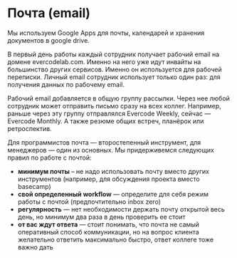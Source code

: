 # Почта (email)

Мы используем Google Apps для почты, календарей и хранения документов в google drive.

В первый день работы каждый сотрудник получает рабочий email на домене evercodelab.com. Именно на него уже идут инвайты на большинство других сервисов. Именно он используется для рабочей переписки. Личный email сотрудник использует только один раз: для получения данных по рабочему email.

Рабочий email добавляется в общую группу рассылки. Через нее любой сотрудник может отправить письмо сразу на всех коллег. Например, раньше через эту группу отправлялся Evercode Weekly, сейчас — Evercode Monthly. А также резюме общих встреч, планёрок или ретроспектив. 

Для программистов почта — второстепенный инструмент, для менеджеров — один из основных. Мы придерживемся следующих правил по работе с почтой:

* **минимум почты** – не надо использовать почту вместо других инструментов (например, для обсуждения проекта вместо basecamp)
* **свой определенный workflow** — определите для себя режим работы с почтой (предпочтительно inbox zero)
* **регулярность** — нет необходимости держать почту открытой весь день, но минимум два раза в день проверить ее стоит
* **от вас ждут ответа** — стоит понимать, что почта не самый оперативный способ коммуникации, но на вопрос клиента желательно ответить максимально быстро, ответ коллеге тоже важно дать
